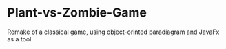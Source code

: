 # Plant-vs-Zombie-Game
Remake of a classical game, using object-orinted paradiagram and JavaFx as a tool
